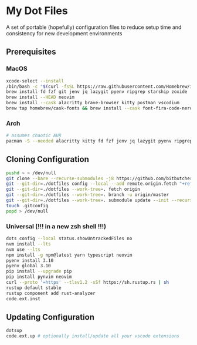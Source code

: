 # My Dot Files
A set of portable (hopefully) configuration files to reduce setup time and consistency for new development environments

## Prerequisites

### MacOS
``` bash
xcode-select --install
/bin/bash -c "$(curl -fsSL https://raw.githubusercontent.com/Homebrew/install/master/install.sh)"
brew install fd fzf git jenv jq lazygit pyenv ripgrep starship zoxide
brew install --HEAD neovim
brew install --cask alacritty brave-browser kitty postman vscodium
brew tap homebrew/cask-fonts && brew install --cask font-fira-code-nerd-font
```

### Arch
``` bash
# assumes chaotic AUR
pacman -S --needed alacritty kitty fd fzf jenv jq lazygit pyenv ripgrep zoxide neovim-nightly-bin ttf-firacode-nerd ttf-meslo-nerd ttf-inconsolata-go-nerd zsh postman code
```

## Cloning Configuration
``` bash
pushd ~ > /dev/null
git clone --bare --recurse-submodules -j8 https://github.com/bitbutcher/dotfiles dotfiles
git --git-dir=./dotfiles config --local --add remote.origin.fetch "+refs/heads/*:refs/remotes/origin/*"
git --git-dir=./dotfiles --work-tree=. fetch origin
git --git-dir=./dotfiles --work-tree=. branch -u origin/master
git --git-dir=./dotfiles --work-tree=. submodule update --init --recursive
touch .gitconfig
popd > /dev/null
```

### Universal (!!! in a new zsh shell !!!)
``` bash
dots config --local status.showUntrackedFiles no
nvm install --lts
nvm use --lts
npm install -g npm@latest yarn typescript neovim
pyenv install 3.10
pyenv global 3.10
pip install --upgrade pip
pip install pynvim neovim
curl --proto '=https' --tlsv1.2 -sSf https://sh.rustup.rs | sh
rustup default stable
rustup component add rust-analyzer
code.ext.inst
```

## Updating Configuration
``` bash
dotsup
code.ext.up # optionally install/update all your vscode extensions
```
